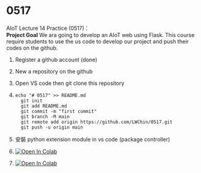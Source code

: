 # 0517
AIoT Lecture 14 Practice (0517)： \
<b>Project Goal</b>
We ara going to develop an AIoT web using Flask. 
This course require students to use the us code to develop our project and push their codes on the github. 

 1. Register a github account (done)
 2. New a repository on the github
 3. Open VS code then git clone this repository
 4. ``` text
    echo "# 0517" >> README.md
	  git init
	  git add README.md
	  git commit -m "first commit"
	  git branch -M main
	  git remote add origin https://github.com/LWChin/0517.git
	  git push -u origin main
    ```
 5. 安裝 python extension module in vs code (package controller)
 6. [![Open In Colab](https://colab.research.google.com/assets/colab-badge.svg)](https://colab.research.google.com/github/blob/LWChin/0517/edit/master/flask_ngrok_example.ipynb) 

7. [![Open In Colab](https://colab.research.google.com/assets/colab-badge.svg)](https://colab.research.google.com/github/LWChin/0517/blob/main/flask_ngrok_example.ipynb)
